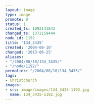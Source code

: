 ```yaml
---
layout: image
type: image
promote: 0
status: 1
created_ts: 1092143843
changed_ts: 1372159444
node_id: 1192
title: '134_3435'
created: '2004-08-10'
changed: '2013-06-25'
aliases:
- "/2004/08/10/134_3435/"
- "/node/1192/"
permalink: "/2004/08/10/134_3435/"
tags:
- Christchurch
images:
- src: image/images/134_3435-1192.jpg
  name: 134_3435-1192.jpg
---
```


